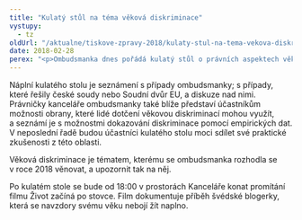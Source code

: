 ```yaml
---
title: "Kulatý stůl na téma věková diskriminace"
vystupy:
  - tz
oldUrl: "/aktualne/tiskove-zpravy-2018/kulaty-stul-na-tema-vekova-diskriminace"
date: 2018-02-28
perex: "<p>Ombudsmanka dnes pořádá kulatý stůl o právních aspektech věkové diskriminace –  především v oblasti práce a zaměstnání. Kulatého stolu se účastní zaměstnanci ministerstev, orgánů inspekce práce, soudci nebo zástupci neziskového sektoru.</p>"
---
```


<!-- imported from the old website -->

<p>Náplní kulatého stolu je seznámení s případy ombudsmanky; s případy, které řešily české soudy nebo Soudní dvůr EU, a diskuze nad nimi. Právničky kanceláře ombudsmanky také blíže představí účastníkům možnosti obrany, které lidé dotčení věkovou diskriminací mohou využít, a seznámí je s možnostmi dokazování diskriminace pomocí empirických dat. V neposlední řadě budou účastníci kulatého stolu moci sdílet své praktické zkušenosti z této oblasti.</p> <p>Věková diskriminace je tématem, kterému se ombudsmanka rozhodla se v roce 2018 věnovat, a upozornit tak na něj.</p><p> Po kulatém stole se bude od 18:00 v prostorách Kanceláře konat promítání filmu Život začíná po stovce. Film dokumentuje příběh švédské blogerky, která se navzdory svému věku nebojí žít naplno.</p>
